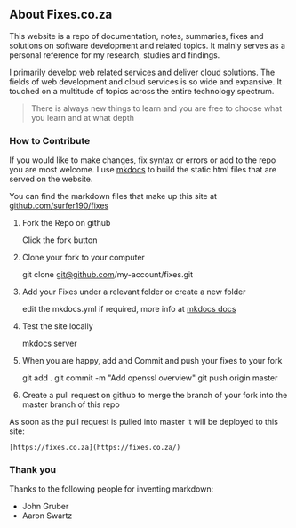 ## About Fixes.co.za

This website is a repo of documentation, notes, summaries, fixes and solutions on software development and related topics.
It mainly serves as a personal reference for my research, studies and findings.

I primarily develop web related services and deliver cloud solutions. The fields of web development and cloud services is so wide and expansive. It touched on a multitude of topics across the entire technology spectrum.

> There is always new things to learn and you are free to choose what you learn and at what depth

### How to Contribute

If you would like to make changes, fix syntax or errors or add to the repo you are most welcome.
I use [mkdocs](https://www.mkdocs.org/#overview) to build the static html files that are served on the website.

You can find the markdown files that make up this site at [github.com/surfer190/fixes](https://github.com/surfer190/fixes)

1. Fork the Repo on github

    Click the fork button

2. Clone your fork to your computer

    git clone git@github.com/my-account/fixes.git

3. Add your Fixes under a relevant folder or create a new folder

    edit the mkdocs.yml if required, more info at [mkdocs docs](https://www.mkdocs.org/#overview)

4. Test the site locally

    mkdocs server

5. When you are happy, add and Commit and push your fixes to your fork

    git add .
    git commit -m "Add openssl overview"
    git push origin master

6. Create a pull request on github to merge the branch of your fork into the master branch of this repo

As soon as the pull request is pulled into master it will be deployed to this site:

    [https://fixes.co.za](https://fixes.co.za/)

### Thank you

Thanks to the following people for inventing markdown:

- John Gruber
- Aaron Swartz

